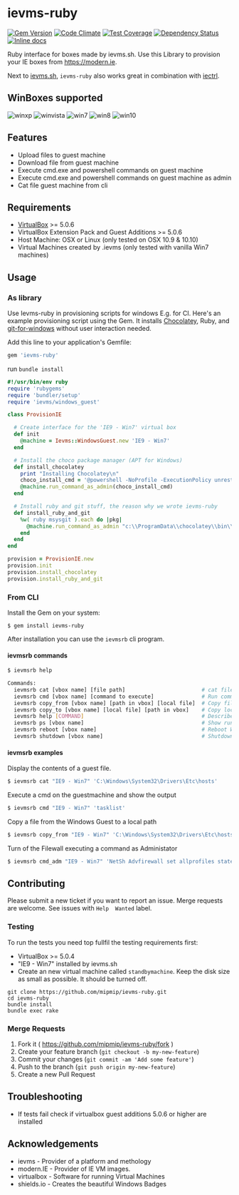 # ievms-ruby

[![Gem Version](https://badge.fury.io/rb/ievms-ruby.svg)](https://badge.fury.io/rb/ievms-ruby)
[![Code Climate](https://codeclimate.com/github/mipmip/ievms-ruby/badges/gpa.svg)](https://codeclimate.com/github/mipmip/ievms-ruby)
[![Test Coverage](https://codeclimate.com/github/mipmip/ievms-ruby/badges/coverage.svg)](https://codeclimate.com/github/mipmip/ievms-ruby/coverage)
[![Dependency Status](https://gemnasium.com/mipmip/ievms-ruby.svg)](https://gemnasium.com/mipmip/ievms-ruby)
[![Inline docs](http://inch-ci.org/github/mipmip/ievms-ruby.svg?branch=master)](http://inch-ci.org/github/mipmip/ievms-ruby)

Ruby interface for boxes made by ievms.sh. Use this Library to provision your
IE boxes from https://modern.ie.

Next to [ievms.sh](https://github.com/xdissent/ievms), `ievms-ruby` also works great in combination with [iectrl](https://github.com/xdissent/iectrl).

## WinBoxes supported

![winxp](https://img.shields.io/badge/WinXP-failure-red.svg)
![winvista](https://img.shields.io/badge/WinVista-failure-red.svg)
![win7](https://img.shields.io/badge/Win7-success-brightgreen.svg)
![win8](https://img.shields.io/badge/Win8-success-brightgreen.svg)
![win10](https://img.shields.io/badge/Win10-unknown-lightgrey.svg)

## Features

* Upload files to guest machine
* Download file from guest machine
* Execute cmd.exe and powershell commands on guest machine
* Execute cmd.exe and powershell commands on guest machine as admin
* Cat file guest machine from cli

## Requirements

* [VirtualBox](https://www.virtualbox.org/wiki/Downloads) >= 5.0.6
* VirtualBox Extension Pack and Guest Additions >= 5.0.6
* Host Machine: OSX or Linux (only tested on OSX 10.9 & 10.10)
* Virtual Machines created by .ievms (only tested with vanilla Win7 machines)

## Usage

### As library
Use Ievms-ruby in provisioning scripts for windows E.g. for CI. Here's an example
provisioning script using the Gem. It installs [Chocolatey](https://chocolatey.org), Ruby, and [git-for-windows](https://git-for-windows.github.io) without user interaction needed.

Add this line to your application's Gemfile:

```ruby
gem 'ievms-ruby'
```

run `bundle install`

```ruby
#!/usr/bin/env ruby
require 'rubygems'
require 'bundler/setup'
require 'ievms/windows_guest'

class ProvisionIE

  # Create interface for the 'IE9 - Win7' virtual box
  def init
    @machine = Ievms::WindowsGuest.new 'IE9 - Win7'
  end

  # Install the choco package manager (APT for Windows)
  def install_chocolatey
    print "Installing Chocolatey\n"
    choco_install_cmd = '@powershell -NoProfile -ExecutionPolicy unrestricted -Command "iex ((new-object net.webclient).DownloadString(\'https://chocolatey.org/install.ps1\'))" && SET PATH=%PATH%;%ALLUSERSPROFILE%\chocolatey\bin '
    @machine.run_command_as_admin(choco_install_cmd)
  end

  # Install ruby and git stuff, the reason why we wrote ievms-ruby
  def install_ruby_and_git
    %w( ruby msysgit ).each do |pkg|
      @machine.run_command_as_admin "c:\\ProgramData\\chocolatey\\bin\\choco install -y #{pkg}"
    end
  end
end

provision = ProvisionIE.new
provision.init
provision.install_chocolatey
provision.install_ruby_and_git
```

### From CLI
Install the Gem on your system:

    $ gem install ievms-ruby

After installation you can use the `ievmsrb` cli program.

#### ievmsrb commands

```bash
$ ievmsrb help

Commands:
  ievmsrb cat [vbox name] [file path]                        # cat file from path in Win vbox
  ievmsrb cmd [vbox name] [command to execute]               # Run command with cmd.exe in Win vbox
  ievmsrb copy_from [vbox name] [path in vbox] [local file]  # Copy file from Win vbox to local path
  ievmsrb copy_to [vbox name] [local file] [path in vbox]    # Copy local file to Win vbox
  ievmsrb help [COMMAND]                                     # Describe available commands or one specific command
  ievmsrb ps [vbox name]                                     # Show running tasks in Win vbox
  ievmsrb reboot [vbox name]                                 # Reboot Win box
  ievmsrb shutdown [vbox name]                               # Shutdown Win vbox
```

#### ievmsrb examples

Display the contents of a guest file.
```bash
$ ievmsrb cat "IE9 - Win7" 'C:\Windows\System32\Drivers\Etc\hosts'
```


Execute a cmd on the guestmachine and show the output
```bash
$ ievmsrb cmd "IE9 - Win7" 'tasklist'
```


Copy a file from the Windows Guest to a local path
```bash
$ ievmsrb copy_from "IE9 - Win7" 'C:\Windows\System32\Drivers\Etc\hosts' ~/Desktop/hosts.win9
```

Turn of the Filewall executing a command as Administator
```bash
$ ievmsrb cmd_adm "IE9 - Win7" 'NetSh Advfirewall set allprofiles state off'
```

## Contributing
Please submit a new ticket if you want to report an issue.
Merge requests are welcome. See issues with `Help  Wanted` label.

### Testing
To run the tests you need top fullfil the testing requirements first:

* VirtualBox >= 5.0.4
* "IE9 - Win7" installed by ievms.sh
* Create an new virtual machine called `standbymachine`. Keep the disk size as
  small as possible. It should be turned off.

```
git clone https://github.com/mipmip/ievms-ruby.git
cd ievms-ruby
bundle install
bundle exec rake
```

### Merge Requests
1. Fork it ( https://github.com/mipmip/ievms-ruby/fork )
2. Create your feature branch (`git checkout -b my-new-feature`)
3. Commit your changes (`git commit -am 'Add some feature'`)
4. Push to the branch (`git push origin my-new-feature`)
5. Create a new Pull Request

## Troubleshooting
- If tests fail check if virtualbox guest additions 5.0.6 or higher are
  installed

## Acknowledgements
- ievms - Provider of a platform and methology
- modern.IE - Provider of IE VM images.
- virtualbox - Software for running Virtual Machines
- shields.io - Creates the beautiful Windows Badges


